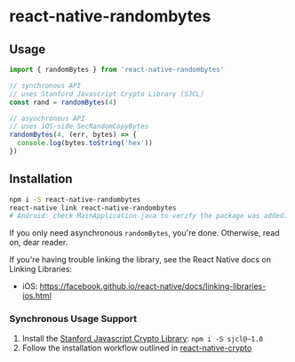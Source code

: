 # react-native-randombytes

## Usage

```js
import { randomBytes } from 'react-native-randombytes'

// synchronous API
// uses Stanford Javascript Crypto Library (SJCL)
const rand = randomBytes(4)

// asynchronous API
// uses iOS-side SecRandomCopyBytes
randomBytes(4, (err, bytes) => {
  console.log(bytes.toString('hex'))
})
```

## Installation

```sh
npm i -S react-native-randombytes
react-native link react-native-randombytes
# Android: check MainApplication.java to verify the package was added.
```

If you only need asynchronous `randomBytes`, you're done. Otherwise, read on, dear reader.

If you're having trouble linking the library, see the React Native docs on Linking Libraries:
- iOS: https://facebook.github.io/react-native/docs/linking-libraries-ios.html

### Synchronous Usage Support

1. Install the [Stanford Javascript Crypto Library](https://bitwiseshiftleft.github.io/sjcl): `npm i -S sjcl@~1.0`
2. Follow the installation workflow outlined in [react-native-crypto](https://github.com/tradle/react-native-crypto)
